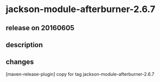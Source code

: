 # jackson-module-afterburner-2.6.7

## release on 20160605
## description
## changes
[maven-release-plugin] copy for tag jackson-module-afterburner-2.6.7

